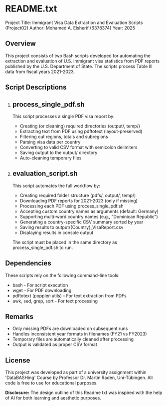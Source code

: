 README.txt
==========

Project Title: Immigrant Visa Data Extraction and Evaluation Scripts (Project02)
Author: Mohamed A. Elsherif (6378374)
Year: 2025

Overview
--------
This project consists of two Bash scripts developed for automating the extraction and evaluation of U.S. immigrant visa statistics from PDF reports published by the U.S. Department of State. The scripts process Table III data from fiscal years 2021-2023.

Script Descriptions
-------------------

1. process_single_pdf.sh
   ----------------------
   This script processes a single PDF visa report by:
   - Creating (or cleaning) required directories (output/, temp/)
   - Extracting text from PDF using pdftotext (layout-preserved)
   - Filtering out regions, totals and subregions
   - Parsing visa data per country
   - Converting to valid CSV format with semicolon delimiters
   - Saving output to the output/ directory
   - Auto-cleaning temporary files

2. evaluation_script.sh
   ---------------------
   This script automates the full workflow by:
   - Creating required folder structure (pdfs/, output/, temp/)
   - Downloading PDF reports for 2021-2023 (only if missing)
   - Processing each PDF using process_single_pdf.sh
   - Accepting custom country names as arguments (default: Germany)
   - Supporting multi-word country names (e.g., "Dominican Republic")
   - Generating a country-specific CSV summary sorted by year
   - Saving results to output/{Country}_VisaReport.csv
   - Displaying results in console output

   The script must be placed in the same directory as process_single_pdf.sh to run.

Dependencies
------------
These scripts rely on the following command-line tools:

- bash - For script execution
- wget - For PDF downloading
- pdftotext (poppler-utils) - For text extraction from PDFs
- awk, sed, grep, sort - For text processing

Remarks
-------
- Only missing PDFs are downloaded on subsequent runs
- Handles inconsistent year formats in filenames (FY21 vs FY2023)
- Temporary files are automatically cleaned after processing
- Output is validated as proper CSV format

License
-------
This project was developed as part of a university assignment within 'DataBASHing' Course by Professor Dr. Martin Raden, Uni-Tübingen. All code is free to use for educational purposes.

**Disclosure:** The design outline of this Readme txt was inspired with the help of AI for both learning and aesthetic purposes.